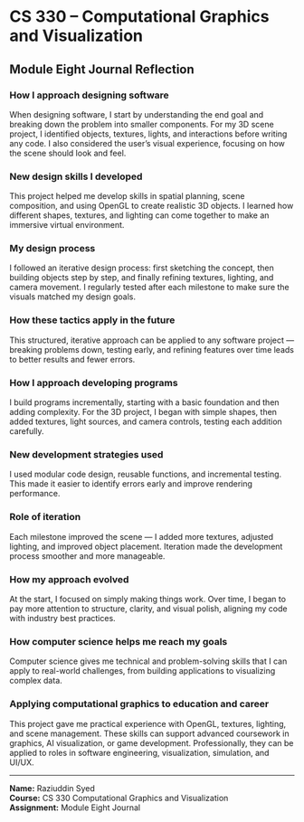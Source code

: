 # CS 330 – Computational Graphics and Visualization

##  Module Eight Journal Reflection

### How I approach designing software
When designing software, I start by understanding the end goal and breaking down the problem into smaller components. For my 3D scene project, I identified objects, textures, lights, and interactions before writing any code. I also considered the user’s visual experience, focusing on how the scene should look and feel.

### New design skills I developed
This project helped me develop skills in spatial planning, scene composition, and using OpenGL to create realistic 3D objects. I learned how different shapes, textures, and lighting can come together to make an immersive virtual environment.

### My design process
I followed an iterative design process: first sketching the concept, then building objects step by step, and finally refining textures, lighting, and camera movement. I regularly tested after each milestone to make sure the visuals matched my design goals.

### How these tactics apply in the future
This structured, iterative approach can be applied to any software project — breaking problems down, testing early, and refining features over time leads to better results and fewer errors.

### How I approach developing programs
I build programs incrementally, starting with a basic foundation and then adding complexity. For the 3D project, I began with simple shapes, then added textures, light sources, and camera controls, testing each addition carefully.

### New development strategies used
I used modular code design, reusable functions, and incremental testing. This made it easier to identify errors early and improve rendering performance.

### Role of iteration
Each milestone improved the scene — I added more textures, adjusted lighting, and improved object placement. Iteration made the development process smoother and more manageable.

### How my approach evolved
At the start, I focused on simply making things work. Over time, I began to pay more attention to structure, clarity, and visual polish, aligning my code with industry best practices.

### How computer science helps me reach my goals
Computer science gives me technical and problem-solving skills that I can apply to real-world challenges, from building applications to visualizing complex data.

### Applying computational graphics to education and career
This project gave me practical experience with OpenGL, textures, lighting, and scene management. These skills can support advanced coursework in graphics, AI visualization, or game development. Professionally, they can be applied to roles in software engineering, visualization, simulation, and UI/UX.

---

**Name:** Raziuddin Syed  
**Course:** CS 330 Computational Graphics and Visualization  
**Assignment:** Module Eight Journal  
